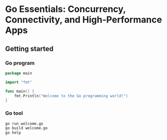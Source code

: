 # Go Essentials: Concurrency, Connectivity, and High-Performance Apps

## Getting started

### Go program

```go
package main

import "fmt"

func main() {
    fmt.Println("Welcome to the Go programming world!")
}
```

### Go tool

```sh
go run welcome.go
go build welcome.go
go help

```